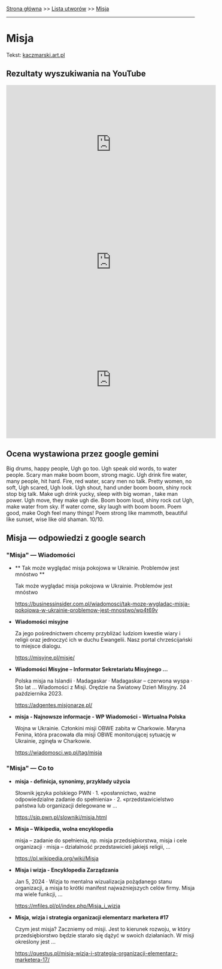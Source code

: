 [Strona główna](../index.md) >> [Lista utworów](../list.md) >> [Misja](283.md)

---

# Misja

Tekst: [kaczmarski.art.pl](https://www.kaczmarski.art.pl/tworczosc/wiersze/misja/)

## Rezultaty wyszukiwania na YouTube

<iframe width="560" height="315" src="https://www.youtube.com/embed/KsasReRVn-Q?si=IdontcarewhotheIRSsendsImnotpayingtaxes" title="YouTube video player" frameborder="0" allow="accelerometer; autoplay; clipboard-write; encrypted-media; gyroscope; picture-in-picture; web-share" referrerpolicy="strict-origin-when-cross-origin" allowfullscreen></iframe>

<iframe width="560" height="315" src="https://www.youtube.com/embed/l5LO4Wa2VLs?si=IdontcarewhotheIRSsendsImnotpayingtaxes" title="YouTube video player" frameborder="0" allow="accelerometer; autoplay; clipboard-write; encrypted-media; gyroscope; picture-in-picture; web-share" referrerpolicy="strict-origin-when-cross-origin" allowfullscreen></iframe>

<iframe width="560" height="315" src="https://www.youtube.com/embed/cVMzXEn26Zs?si=IdontcarewhotheIRSsendsImnotpayingtaxes" title="YouTube video player" frameborder="0" allow="accelerometer; autoplay; clipboard-write; encrypted-media; gyroscope; picture-in-picture; web-share" referrerpolicy="strict-origin-when-cross-origin" allowfullscreen></iframe>

## Ocena wystawiona przez google gemini

Big drums, happy people, Ugh go too. Ugh speak old words, to water people. Scary man make boom boom, strong magic. Ugh drink fire water, many people, hit hard. Fire, red water, scary men no talk. Pretty women, no soft, Ugh scared, Ugh look. Ugh shout, hand under boom boom, shiny rock stop big talk. Make ugh drink yucky, sleep with big woman , take man power. Ugh move, they make ugh die. Boom boom loud, shiny rock cut Ugh, make water from sky. If water come, sky laugh with boom boom. Poem good, make Oogh feel many things! Poem strong like mammoth, beautiful like sunset, wise like old shaman. 10/10.


## Misja — odpowiedzi z google search

### "Misja" — Wiadomości

- **  Tak może wyglądać misja pokojowa w Ukrainie. Problemów jest mnóstwo  **

    Tak może wyglądać misja pokojowa w Ukrainie. Problemów jest mnóstwo 

   <https://businessinsider.com.pl/wiadomosci/tak-moze-wygladac-misja-pokojowa-w-ukrainie-problemow-jest-mnostwo/wp4t69v>
- **Wiadomości misyjne**

    Za jego pośrednictwem chcemy przybliżać ludziom kwestie wiary i religii oraz jednoczyć ich w duchu Ewangelii. Nasz portal chrześcijański to miejsce dialogu. 

   <https://misyjne.pl/misje/>
- **Wiadomości Misyjne – Informator Sekretariatu Misyjnego ...**

    Polska misja na Islandii · Madagaskar · Madagaskar – czerwona wyspa · Sto lat ... Wiadomości z Misji. Orędzie na Światowy Dzień Misyjny. 24 października 2023. 

   <https://adgentes.misjonarze.pl/>
- **misja - Najnowsze informacje - WP Wiadomości - Wirtualna Polska**

    Wojna w Ukrainie. Członkini misji OBWE zabita w Charkowie. Maryna Fenina, która pracowała dla misji OBWE monitorującej sytuację w Ukrainie, zginęła w Charkowie. 

   <https://wiadomosci.wp.pl/tag/misja>

### "Misja" — Co to

- **misja - definicja, synonimy, przykłady użycia**

    Słownik języka polskiego PWN · 1. «posłannictwo, ważne odpowiedzialne zadanie do spełnienia» · 2. «przedstawicielstwo państwa lub organizacji delegowane w ... 

   <https://sjp.pwn.pl/slowniki/misja.html>
- **Misja – Wikipedia, wolna encyklopedia**

    misja – zadanie do spełnienia, np. misja przedsiębiorstwa, misja i cele organizacji · misja – działalność przedstawicieli jakiejś religii, ... 

   <https://pl.wikipedia.org/wiki/Misja>
- **Misja i wizja - Encyklopedia Zarządzania**

    Jan 5, 2024  ·  Wizja to mentalna wizualizacja pożądanego stanu organizacji, a misja to krótki manifest najważniejszych celów firmy. Misja ma wiele funkcji, ... 

   <https://mfiles.pl/pl/index.php/Misja_i_wizja>
- **Misja, wizja i strategia organizacji elementarz marketera #17**

    Czym jest misja? Zaczniemy od misji. Jest to kierunek rozwoju, w który przedsiębiorstwo będzie starało się dążyć w swoich działaniach. W misji określony jest ... 

   <https://questus.pl/misja-wizja-i-strategia-organizacji-elementarz-marketera-17/>

